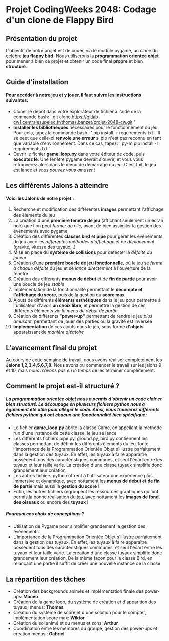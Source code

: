 # Projet CodingWeeks 2048: Codage d'un clone de Flappy Bird
## Présentation du projet
L'objectif de notre projet est de coder, via le module pygame, un *clone* du célèbre __jeu flappy bird.__ Nous utiliserons la __programmation orientée objet__ pour mener à bien ce projet et obtenir un code final __propre__ et bien __structuré__.

## Guide d'installation
#### Pour accéder à notre jeu et y jouer, il faut suivre les instructions suivantes:
* Cloner le dépôt dans votre explorateur de fichier à l'aide de la commande bash: ' git clone https://gitlab-cw1.centralesupelec.fr/thomas.banzet/projet-2048-cw.git '
* __Installer les bibliothèques__ nécessaires pour le fonctionnement du jeu. Pour cela, tapez la commande bash : ' pip install -r requirements.txt '. Il se peut que celle-ci __renvoie une erreur__ si pip n'est pas reconnu en tant que variable d'environnement. Dans ce cas, tapez: ' py-m pip install -r requirements.txt '
* Ouvrir le fichier __game_loop.py__ dans votre éditeur de code, puis __executez le__. Une fenêtre pygame devrait s'ouvrir, et vous vous retrouverez alors dans le menu de démarrage du jeu. C'est fait, le jeu est lancé et *vous pouvez vous amuser !*

## Les différents Jalons à atteindre
#### Voici les Jalons de notre projet :
1. Recherche et modification des différentes __images__ permettant l'affichage des éléments du jeu
2. La création d'une __première fenêtre de jeu__ (affichant seulement un ecran noir) que l'on peut *fermer au clic*, avant de bien assimiler la gestion des événements avec pygame
3. Création des différentes __classes bird__ et __pipe__ pour gérer les événements du jeu avec les *différentes méthodes d'affichage* et de *déplacement* (gravité, vitesse des tuyaux...)
4. Mise en place du __système de collisions__ pour détecter la *défaite du joueur*
5. Création d'une __première boucle de jeu fonctionnelle__, où le jeu se *ferme à chaque défaite* du jeu et se *lance directement* à l'ouverture de la fenêtre 
6. Création des différents __menus de début__ et de __fin de partie__ pour avoir une boucle de jeu *stable*
7. Implémentation de la fonctionnalité permettant le __décompte et l'affichage du score__, puis de la gestion du __score max__
8. Ajouts de différents __éléments esthétiques__ dans le jeu pour permettre à l'utilisateur d'avoir __un choix libre__, et permettre la gestion de ces différents éléments *via le menu de début de partie*
9. Création de différents __"power-up"__ permettant de rendre le jeu *plus amusant*, permettant de jouer des parties où la gravité est inversée
10. __Implémentation__ de ces ajouts dans le jeu, sous forme __d'objets__ apparaissant de *manière aléatoire*

## L'avancement final du projet
Au cours de cette semaine de travail, nous avons réaliser complètement les __Jalons 1,2,3,4,5,6,7,8.__ Nous avons pu commencer le travail sur les jalons 9 et 10, mais *nous n'avons pas eu le temps* de les terminer complétement.

## Comment le projet est-il structuré ?
##### La programmation orientée objet nous a permis d'obtenir un code clair et bien structuré. Le découpage en plusieurs fichiers python nous a également été utile pour alléger le code. Ainsi, vous trouverez différents fichiers python qui ont chacun une fonctionnalité bien spécifique:
* Le fichier __game_loop.py__ abrite la classe Game, en appellant la méthode run d'une instance de cette classe, le jeu se lance
* Les différents fichiers pipe.py, ground.py, bird.py contiennent les classes permettant de définir les différents éléments du jeu.Toute l'importance de la Programmation Orientée Objet s'illustre parfaitement dans la gestion des tuyaux. En effet, les tuyaux à faire apparaître possèdent tous des caractéristiques communes, et seul l'écart entre les tuyaux et leur taille varie. La création d'une classe tuyaux simplifie donc grandement leur création
* Les autres fichiers python offrent à l'utilisateur une expérience plus immersive et dynamique, avec nottament les __menus de début et de fin de partie__ mais aussi la __gestion du score__ !
* Enfin, les autres fichiers regroupent les ressources graphiques qui ont permis la bonne réalisation du jeu, avec nottament les __images de fond__, __des oiseaux__ ou encore des __tuyaux__ !

##### Pourquoi ces choix de conceptions ?
* Utilisation de Pygame pour simplifier grandement la gestion des événements
* L'importance de la Programmation Orientée Objet s'illustre parfaitement dans la gestion des tuyaux. En effet, les tuyaux à faire apparaître possèdent tous des caractéristiques communes, et seul l'écart entre les tuyaux et leur taille varie. La création d'une classe tuyaux simplifie donc grandement leur création. De la même façon pour la classe Bird, en relançant une partie il suffit de créer une nouvelle instance de la classe

## La répartition des tâches
* Création des backgrounds animés et implémentation finale des power-ups: __Macéo__
* Création de la game loop, du système de création et d'apparition des tuyaux, menus: __Thomas__
* Création du système de score et d'une solution pour le compter, implémentation score max: __Wiktor__
* Création du sol animé et du menus et sons: __Arthur__
* Coordination entre les membres du groupe, gestion des power-ups et création menus : __Gabriel__
